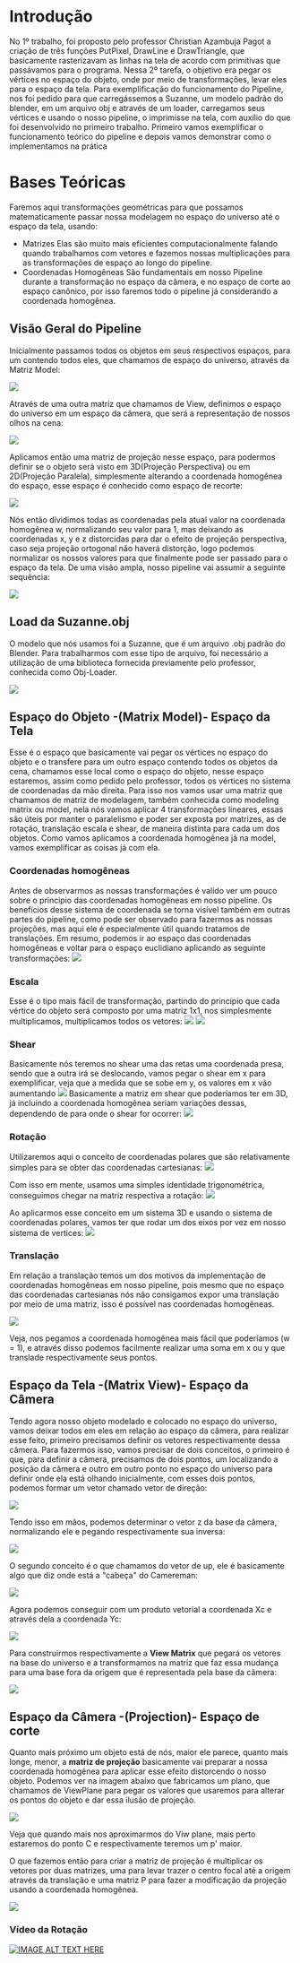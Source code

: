 # Introdução
No 1º trabalho, foi proposto pelo professor Christian Azambuja Pagot a criação de três funções PutPixel, DrawLine e DrawTriangle, que basicamente rasterizavam as linhas na tela de acordo com primitivas que passávamos para o programa.
Nessa 2º tarefa, o objetivo era pegar os vértices no espaço do objeto, onde por meio de transformações, levar eles para o espaço da tela. Para exemplificação do funcionamento do Pipeline, nos foi pedido para que carregássemos a Suzanne, um modelo padrão do blender, em um arquivo obj e através de um loader, carregamos seus vértices e usando o nosso pipeline, o imprimisse na tela, com auxílio do que foi desenvolvido no primeiro trabalho.
Primeiro vamos exemplificar o funcionamento teórico do pipeline e depois vamos demonstrar como o implementamos na prática

# Bases Teóricas
Faremos aqui transformações geométricas para que possamos matematicamente passar nossa modelagem no espaço do universo até o espaço da tela, usando:

 - Matrizes
Elas são muito mais eficientes computacionalmente falando quando trabalhamos com vetores e fazemos nossas multiplicações para as transformações de espaço ao longo do pipeline.
 - Coordenadas Homogêneas
São fundamentais em nosso Pipeline durante a transformação no espaço da câmera, e no espaço de corte ao espaço canônico, por isso faremos todo o pipeline já considerando a coordenada homogênea.

## Visão Geral do Pipeline

Inicialmente passamos todos os objetos em seus respectivos espaços, para um contendo todos eles, que chamamos de espaço do universo, através da Matriz Model:

<img src="https://github.com/douglasliralima/PIpelineGrafico/blob/master/Imagens/Imagem%20do%20objeto-universo.jpg">

Através de uma outra matriz que chamamos de View, definimos o espaço do universo em um espaço da câmera, que será a representação de nossos olhos na cena:

<img src="https://github.com/douglasliralima/PIpelineGrafico/blob/master/Imagens/Imagem%20da%20c%C3%A2mera%20nos%20personagens.jpg">

Aplicamos então uma matriz de projeção nesse espaço, para podermos definir se o objeto será visto em 3D(Projeção Perspectiva) ou em 2D(Projeção Paralela), simplesmente alterando a coordenada homogênea do espaço, esse espaço é conhecido como espaço de recorte:

<img src="https://github.com/douglasliralima/PIpelineGrafico/blob/master/Imagens/Imagem%20da%20diferen%C3%A7a%20de%20proje%C3%A7%C3%A3o.jpg">

Nós então dividimos todas as coordenadas pela atual valor na coordenada homogênea w, normalizando seu valor para 1, mas deixando as coordenadas x, y e z distorcidas para dar o efeito de projeção perspectiva, caso seja projeção ortogonal não haverá distorção, logo podemos normalizar os nossos valores para que finalmente pode ser passado para o espaço da tela.
De uma visão ampla, nosso pipeline vai assumir a seguinte sequência:

<img src="https://github.com/douglasliralima/PIpelineGrafico/blob/master/Imagens/Imagem%20do%20pipeline%20completo.jpg">

## Load da Suzanne.obj 
O modelo que nós usamos foi a Suzanne, que é um arquivo .obj padrão do Blender. Para trabalharmos com esse tipo de arquivo, foi necessário a utilização de uma biblioteca fornecida previamente pelo professor, conhecida como Obj-Loader.

<img src="https://github.com/douglasliralima/PIpelineGrafico/blob/master/Imagens/Suzanne.png">

## Espaço do Objeto -(Matrix Model)- Espaço da Tela
Esse é o espaço que basicamente vai pegar os vértices no espaço do objeto e o transfere para um outro espaço contendo todos os objetos da cena, chamamos esse local como o espaço do objeto, nesse espaço estaremos, assim como pedido pelo professor, todos os vértices no sistema de coordenadas da mão direita.
Para isso nos vamos usar uma matriz que chamamos de matriz de modelagem, também conhecida como modeling matrix ou model, nela nós vamos aplicar 4 transformações lineares, essas são úteis por manter o paralelismo e poder ser exposta por matrizes, as de rotação, translação escala e shear, de maneira distinta para cada um dos objetos.
Como vamos aplicamos a coordenada homogênea já na model, vamos exemplificar as coisas já com ela.

### Coordenadas homogêneas
Antes de observarmos as nossas transformações é valido ver um pouco sobre o principio das coordenadas homogêneas em nosso pipeline.
Os benefícios desse sistema de coordenada se torna visível também em outras partes do pipeline, como pode ser observado para fazermos as nossas projeções, mas aqui ele é especialmente útil quando tratamos de translações.
Em resumo, podemos ir ao espaço das coordenadas homogêneas e voltar para o espaço euclidiano aplicando as seguinte transformações:
<img src="https://github.com/douglasliralima/PIpelineGrafico/blob/master/Imagens/Formulas%20das%20transforma%C3%A7%C3%B5es%20em%20homog%C3%AAnea.jpg">

### Escala
Esse é o tipo mais fácil de transformação, partindo do principio que cada vértice do objeto será composto por uma matriz 1x1, nos simplesmente multiplicamos, multiplicamos todos os vetores:
<img src="https://github.com/douglasliralima/PIpelineGrafico/blob/master/Imagens/Imagem%20da%20escala.jpg">
<img src="https://github.com/douglasliralima/PIpelineGrafico/blob/master/Imagens/Matriz%20de%20escala.jpg">	

### Shear
Basicamente nós teremos no shear uma das retas uma coordenada presa, sendo que a outra irá se deslocando, vamos pegar o shear em x para exemplificar, veja que a medida que se sobe em y, os valores em x vão aumentando
<img src="https://github.com/douglasliralima/PIpelineGrafico/blob/master/Imagens/Imagem%20do%20shear%20em%20x.jpg">
Basicamente a matriz em shear que poderíamos ter em 3D, já incluindo a coordenada homogênea seriam variações dessas, dependendo de para onde o shear for ocorrer:
<img src="https://github.com/douglasliralima/PIpelineGrafico/blob/master/Imagens/Matriz%20shear%20em%20z.jpg">

### Rotação
Utilizaremos aqui o conceito de coordenadas polares que são relativamente simples para se obter das coordenadas cartesianas:
<img src="https://github.com/douglasliralima/PIpelineGrafico/blob/master/Imagens/Imagem%20Polares.jpg">

Com isso em mente, usamos uma simples identidade trigonométrica, conseguimos chegar na matriz respectiva a rotação:
<img src="https://github.com/douglasliralima/PIpelineGrafico/blob/master/Imagens/Matriz%20de%20rota%C3%A7%C3%A3o.jpg">

Ao aplicarmos esse conceito em um sistema 3D e usando o sistema de coordenadas polares, vamos ter que rodar um dos eixos por vez em nosso sistema de vertices:
<img src="https://github.com/douglasliralima/PIpelineGrafico/blob/master/Imagens/Imagem%20de%20uma%20transla%C3%A7%C3%A3o.jpg">

### Translação
Em relação a translação temos um dos motivos da implementação de coordenadas homogêneas em nosso pipeline, pois mesmo que no espaço das coordenadas cartesianas nós não consigamos expor uma translação por meio de uma matriz, isso é possível nas coordenadas homogêneas.

<img src="https://github.com/douglasliralima/PIpelineGrafico/blob/master/Imagens/Matrizes%20para%20transla%C3%A7%C3%A3o.jpg">

Veja, nos pegamos a coordenada homogênea mais fácil que poderíamos (w = 1), e através disso podemos facilmente realizar uma soma em x ou y que translade respectivamente seus pontos.

## Espaço da Tela -(Matrix View)- Espaço da Câmera
Tendo agora nosso objeto modelado e colocado no espaço do universo, vamos deixar todos em eles em relação ao espaço da câmera, para realizar esse feito, primeiro precisamos definir os vetores respectivamente dessa câmera.
Para fazermos isso, vamos precisar de dois conceitos, o primeiro é que, para definir a câmera, precisamos de dois pontos, um localizando a posição da câmera e outro em outro ponto no espaço do universo para definir onde ela está olhando inicialmente, com esses dois pontos, podemos formar um vetor chamado vetor de direção:

<img src="https://github.com/douglasliralima/PIpelineGrafico/blob/master/Imagens/Direction.jpg">

Tendo isso em mãos, podemos determinar o vetor z da base da câmera, normalizando ele e pegando respectivamente sua inversa:

<img src="https://github.com/douglasliralima/PIpelineGrafico/blob/master/Imagens/Zc.jpg">

O segundo conceito é o que chamamos do vetor de up, ele é basicamente algo que diz onde está a "cabeça" do Camereman:

<img src="https://github.com/douglasliralima/PIpelineGrafico/blob/master/Imagens/Up.jpg">

Agora podemos conseguir com um produto vetorial a coordenada Xc e através dela a coordenada Yc:

<img src="https://github.com/douglasliralima/PIpelineGrafico/blob/master/Imagens/Xc%20Yc.jpg">

Para construirmos respectivamente a **View Matrix** que pegará os vetores na base do universo e a transformamos na matriz que faz essa mudança para uma base fora da origem que é representada pela base da câmera:

<img src="https://github.com/douglasliralima/PIpelineGrafico/blob/master/Imagens/View%20Matrix.jpg">

## Espaço da Câmera -(Projection)- Espaço de corte

Quanto mais próximo um objeto está de nós, maior ele parece, quanto mais longe, menor, a **matriz de projeção** basicamente vai preparar a nossa coordenada homogênea para aplicar esse efeito distorcendo o nosso objeto.
Podemos ver na imagem abaixo que fabricamos um plano, que chamamos de ViewPlane para pegar os valores que usaremos para alterar os pontos do objeto e dar essa ilusão de projeção.

<img src="https://github.com/douglasliralima/PIpelineGrafico/blob/master/Imagens/ViewPlane.jpg">

Veja que quando mais nos aproximarmos do Viw plane, mais perto estaremos do ponto C e respectivamente teremos um p' maior.

O que fazemos então para criar a matriz de projeção é multiplicar os vetores por duas matrizes, uma para levar trazer o centro focal até a origem através da translação e uma matriz P para fazer a modificação da projeção usando a coordenada homogênea.

<img src="https://github.com/douglasliralima/PIpelineGrafico/blob/master/Imagens/Matriz%20para%20proje%C3%A7%C3%A3o.jpg">

### Vídeo da Rotação

[![IMAGE ALT TEXT HERE](https://github.com/douglasliralima/PIpelineGrafico/blob/master/Imagens/Suzanne_Rotation1.png)](https://www.youtube.com/watch?v=kLTx-9PLFSw&feature=youtu.be)


